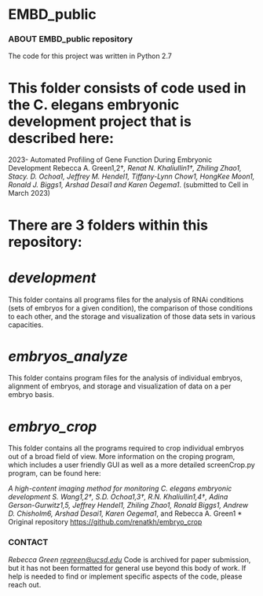 # EMBD_public

### ABOUT EMBD_public repository ###
The code for this project was written in Python 2.7

# This folder consists of code used in the C. elegans embryonic development project that is described here: #

2023- Automated Profiling of Gene Function During Embryonic Development
Rebecca A. Green1,2†*, Renat N. Khaliullin1†, Zhiling Zhao1, Stacy. D. Ochoa1, Jeffrey M. Hendel1, Tiffany-Lynn Chow1, HongKee Moon1, Ronald J. Biggs1, Arshad Desai1 and Karen Oegema1*. (submitted to Cell in March 2023)


# There are 3 folders within this repository: #
# *development*
This folder contains all programs files for the analysis of RNAi conditions (sets of embryos for a given condition), the comparison of those conditions to each other, and the storage and visualization of those data sets in various capacities.

# *embryos_analyze* #
This folder contains program files for the analysis of individual embryos, alignment of embryos, and storage and visualization of data on a per embryo basis.

# *embryo_crop* #
This folder contains all the programs required to crop individual embryos out of a broad field of view. More information on the croping program, which includes a user friendly GUI as well as a more detailed screenCrop.py program, can be found here:

*A high-content imaging method for monitoring C. elegans embryonic development S. Wang1,2†, S.D. Ochoa1,3†, R.N. Khaliullin1,4†, Adina Gerson-Gurwitz1,5, Jeffrey Hendel1, Zhiling Zhao1, Ronald Biggs1, Andrew D. Chisholm6, Arshad Desai1, Karen Oegema1*, and Rebecca A. Green1 *
Original repository https://github.com/renatkh/embryo_crop


### CONTACT ###
*Rebecca Green regreen@ucsd.edu*
Code is archived for paper submission, but it has not been formatted for general use beyond this body of work. If help is needed to find or implement specific aspects of the code, please reach out.
